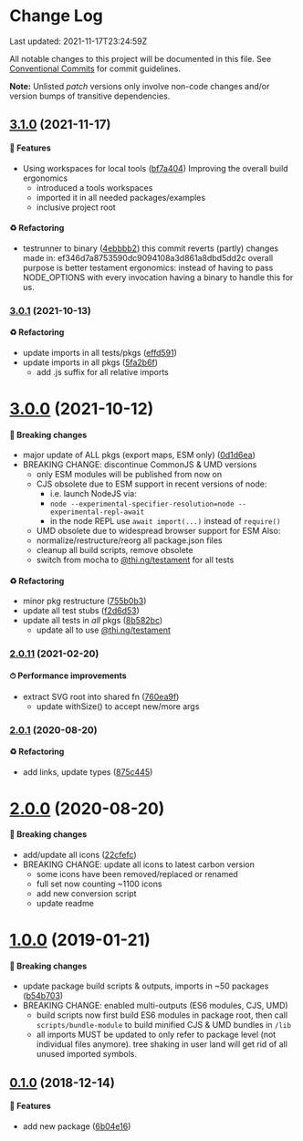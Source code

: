# Change Log

Last updated: 2021-11-17T23:24:59Z

All notable changes to this project will be documented in this file.
See [Conventional Commits](https://conventionalcommits.org/) for commit guidelines.

**Note:** Unlisted _patch_ versions only involve non-code changes and/or
version bumps of transitive dependencies.

## [3.1.0](https://github.com/thi-ng/umbrella/tree/@thi.ng/hiccup-carbon-icons@3.1.0) (2021-11-17)

#### 🚀 Features

- Using workspaces for local tools ([bf7a404](https://github.com/thi-ng/umbrella/commit/bf7a404))
  Improving the overall build ergonomics
  - introduced a tools workspaces
  - imported it in all needed packages/examples
  - inclusive project root

#### ♻️ Refactoring

- testrunner to binary ([4ebbbb2](https://github.com/thi-ng/umbrella/commit/4ebbbb2))
  this commit reverts (partly) changes made in:
  ef346d7a8753590dc9094108a3d861a8dbd5dd2c
  overall purpose is better testament ergonomics:
  instead of having to pass NODE_OPTIONS with every invocation
  having a binary to handle this for us.

### [3.0.1](https://github.com/thi-ng/umbrella/tree/@thi.ng/hiccup-carbon-icons@3.0.1) (2021-10-13)

#### ♻️ Refactoring

- update imports in all tests/pkgs ([effd591](https://github.com/thi-ng/umbrella/commit/effd591))
- update imports in all pkgs ([5fa2b6f](https://github.com/thi-ng/umbrella/commit/5fa2b6f))
  - add .js suffix for all relative imports

# [3.0.0](https://github.com/thi-ng/umbrella/tree/@thi.ng/hiccup-carbon-icons@3.0.0) (2021-10-12)

#### 🛑 Breaking changes

- major update of ALL pkgs (export maps, ESM only) ([0d1d6ea](https://github.com/thi-ng/umbrella/commit/0d1d6ea))
- BREAKING CHANGE: discontinue CommonJS & UMD versions
  - only ESM modules will be published from now on
  - CJS obsolete due to ESM support in recent versions of node:
    - i.e. launch NodeJS via:
    - `node --experimental-specifier-resolution=node --experimental-repl-await`
    - in the node REPL use `await import(...)` instead of `require()`
  - UMD obsolete due to widespread browser support for ESM
  Also:
  - normalize/restructure/reorg all package.json files
  - cleanup all build scripts, remove obsolete
  - switch from mocha to [@thi.ng/testament](https://github.com/thi-ng/umbrella/tree/main/packages/testament) for all tests

#### ♻️ Refactoring

- minor pkg restructure ([755b0b3](https://github.com/thi-ng/umbrella/commit/755b0b3))
- update all test stubs ([f2d6d53](https://github.com/thi-ng/umbrella/commit/f2d6d53))
- update all tests in _all_ pkgs ([8b582bc](https://github.com/thi-ng/umbrella/commit/8b582bc))
  - update all to use [@thi.ng/testament](https://github.com/thi-ng/umbrella/tree/main/packages/testament)

### [2.0.11](https://github.com/thi-ng/umbrella/tree/@thi.ng/hiccup-carbon-icons@2.0.11) (2021-02-20)

#### ⏱ Performance improvements

- extract SVG root into shared fn ([760ea9f](https://github.com/thi-ng/umbrella/commit/760ea9f))
  - update withSize() to accept new/more args

### [2.0.1](https://github.com/thi-ng/umbrella/tree/@thi.ng/hiccup-carbon-icons@2.0.1) (2020-08-20)

#### ♻️ Refactoring

- add links, update types ([875c445](https://github.com/thi-ng/umbrella/commit/875c445))

# [2.0.0](https://github.com/thi-ng/umbrella/tree/@thi.ng/hiccup-carbon-icons@2.0.0) (2020-08-20)

#### 🛑 Breaking changes

- add/update all icons ([22cfefc](https://github.com/thi-ng/umbrella/commit/22cfefc))
- BREAKING CHANGE: update all icons to latest carbon version
  - some icons have been removed/replaced or renamed
  - full set now counting ~1100 icons
  - add new conversion script
  - update readme

# [1.0.0](https://github.com/thi-ng/umbrella/tree/@thi.ng/hiccup-carbon-icons@1.0.0) (2019-01-21)

#### 🛑 Breaking changes

- update package build scripts & outputs, imports in ~50 packages ([b54b703](https://github.com/thi-ng/umbrella/commit/b54b703))
- BREAKING CHANGE: enabled multi-outputs (ES6 modules, CJS, UMD)
  - build scripts now first build ES6 modules in package root, then call
    `scripts/bundle-module` to build minified CJS & UMD bundles in `/lib`
  - all imports MUST be updated to only refer to package level
    (not individual files anymore). tree shaking in user land will get rid of
    all unused imported symbols.

## [0.1.0](https://github.com/thi-ng/umbrella/tree/@thi.ng/hiccup-carbon-icons@0.1.0) (2018-12-14)

#### 🚀 Features

- add new package ([6b04e16](https://github.com/thi-ng/umbrella/commit/6b04e16))

